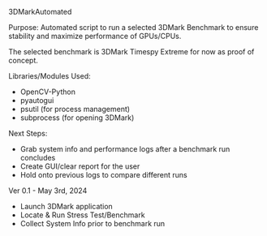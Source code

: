 3DMarkAutomated

Purpose: Automated script to run a selected 3DMark Benchmark to ensure stability and maximize performance of GPUs/CPUs. 

The selected benchmark is 3DMark Timespy Extreme for now as proof of concept.

Libraries/Modules Used:
- OpenCV-Python
- pyautogui
- psutil (for process management)
- subprocess (for opening 3DMark)

Next Steps:
- Grab system info and performance logs after a benchmark run concludes
- Create GUI/clear report for the user
- Hold onto previous logs to compare different runs

Ver 0.1 - May 3rd, 2024
- Launch 3DMark application
- Locate & Run Stress Test/Benchmark
- Collect System Info prior to benchmark run
